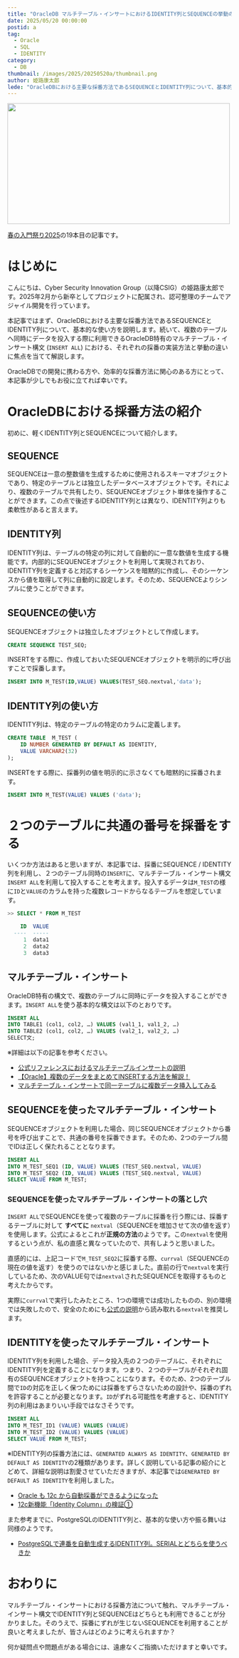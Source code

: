 ```yaml
---
title: "OracleDB マルチテーブル・インサートにおけるIDENTITY列とSEQUENCEの挙動の違い"
date: 2025/05/20 00:00:00
postid: a
tag:
  - Oracle
  - SQL
  - IDENTITY
category:
  - DB
thumbnail: /images/2025/20250520a/thumbnail.png
author: 姫路康太郎
lede: "OracleDBにおける主要な採番方法であるSEQUENCEとIDENTITY列について、基本的な使い方を説明します。続いて、複数のテーブルへ同時にデータを投入する際に利用できるOracleDB特有のマルチテーブル・インサート構文における、それぞれの採番の実装方法と挙動の違いに焦点を当てて解説します"
---
```


<img src="/images/2025/20250520a/oracle-database-logo.png" alt="" width="500" height="271">

[春の入門祭り2025](/articles/20250413a/)の19本目の記事です。

# はじめに

こんにちは、Cyber Security Innovation Group（以降CSIG）の姫路康太郎です。2025年2月から新卒としてプロジェクトに配属され、認可整理のチームでアジャイル開発を行っています。

本記事ではまず、OracleDBにおける主要な採番方法であるSEQUENCEとIDENTITY列について、基本的な使い方を説明します。続いて、複数のテーブルへ同時にデータを投入する際に利用できるOracleDB特有のマルチテーブル・インサート構文 (`INSERT ALL`) における、それぞれの採番の実装方法と挙動の違いに焦点を当てて解説します。

OracleDBでの開発に携わる方や、効率的な採番方法に関心のある方にとって、本記事が少しでもお役に立てれば幸いです。

# OracleDBにおける採番方法の紹介

初めに、軽くIDENTITY列とSEQUENCEについて紹介します。

## SEQUENCE

SEQUENCEは一意の整数値を生成するために使用されるスキーマオブジェクトであり、特定のテーブルとは独立したデータベースオブジェクトです。それにより、複数のテーブルで共有したり、SEQUENCEオブジェクト単体を操作することができます。この点で後述するIDENTITY列とは異なり、IDENTITY列よりも柔軟性があると言えます。

## IDENTITY列

IDENTITY列は、テーブルの特定の列に対して自動的に一意な数値を生成する機能です。内部的にSEQUENCEオブジェクトを利用して実現されており、IDENTITY列を定義すると対応するシーケンスを暗黙的に作成し、そのシーケンスから値を取得して列に自動的に設定します。そのため、SEQUENCEよりシンプルに使うことができます。

## SEQUENCEの使い方

SEQUENCEオブジェクトは独立したオブジェクトとして作成します。

```sql
CREATE SEQUENCE TEST_SEQ;
```

INSERTをする際に、作成しておいたSEQUENCEオブジェクトを明示的に呼び出すことで採番します。

```sql
INSERT INTO M_TEST(ID,VALUE) VALUES(TEST_SEQ.nextval,'data');
```

## IDENTITY列の使い方

IDENTITY列は、特定のテーブルの特定のカラムに定義します。

```sql
CREATE TABLE  M_TEST (
    ID NUMBER GENERATED BY DEFAULT AS IDENTITY,
    VALUE VARCHAR2(32)
);
```

INSERTをする際に、採番列の値を明示的に示さなくても暗黙的に採番されます。

```sql
INSERT INTO M_TEST(VALUE) VALUES ('data');
```

# ２つのテーブルに共通の番号を採番をする

いくつか方法はあると思いますが、本記事では、採番にSEQUENCE / IDENTITY列を利用し、２つのテーブル同時の`INSERT`に、マルチテーブル・インサート構文`INSERT ALL`を利用して投入することを考えます。投入するデータは`M_TEST`の様に`ID`と`VALUE`のカラムを持った複数レコードからなるテーブルを想定しています。

```sql
>> SELECT * FROM M_TEST

    ID  VALUE
  ----  -----
     1  data1
     2  data2
     3  data3
```

## マルチテーブル・インサート

OracleDB特有の構文で、複数のテーブルに同時にデータを投入することができます。`INSERT ALL`を使う基本的な構文は以下のとおりです。

```sql
INSERT ALL
INTO TABLE1 (col1, col2, …) VALUES (val1_1, val1_2, …)
INTO TABLE2 (col1, col2, …) VALUES (val2_1, val2_2, …)
SELECT文;
```

※詳細は以下の記事を参考ください。

- [公式リファレンスにおけるマルチテーブルインサートの説明](https://docs.oracle.com/cd/F82042_01/sqlrf/INSERT.html#:~:text=%E3%81%A6%E3%81%8F%E3%81%A0%E3%81%95%E3%81%84%E3%80%82-,multi_table_insert,-%E3%83%9E%E3%83%AB%E3%83%81%E3%83%86%E3%83%BC%E3%83%96%E3%83%AB%E3%83%BB%E3%82%A4%E3%83%B3%E3%82%B5%E3%83%BC%E3%83%88)
- [【Oracle】複数のデータをまとめてINSERTする方法を解説！](https://nankurunikki.com/%E3%83%87%E3%83%BC%E3%82%BF%E3%83%99%E3%83%BC%E3%82%B9/oracle/884/)
- [マルチテーブル・インサートで同一テーブルに複数データ挿入してみる](https://kagamihoge.hatenablog.com/entry/20130330/1364618946)

## SEQUENCEを使ったマルチテーブル・インサート

SEQUENCEオブジェクトを利用した場合、同じSEQUENCEオブジェクトから番号を呼び出すことで、共通の番号を採番できます。そのため、2つのテーブル間でIDは正しく保たれることとなります。

```sql
INSERT ALL
INTO M_TEST_SEQ1 (ID, VALUE) VALUES (TEST_SEQ.nextval, VALUE)
INTO M_TEST_SEQ2 (ID, VALUE) VALUES (TEST_SEQ.nextval, VALUE)
SELECT VALUE FROM M_TEST;
```

### SEQUENCEを使ったマルチテーブル・インサートの落とし穴

`INSERT ALL`でSEQUENCEを使って複数のテーブルに採番を行う際には、採番するテーブルに対して **すべてに** `nextval`（SEQUENCEを増加させて次の値を返す）を使用します。公式によるとこれが**正規の方法**のようです。この`nextval`を使用するという点が、私の直感と異なっていたので、共有しようと思いました。

直感的には、上記コードで`M_TEST_SEQ2`に採番する際、`currval`（SEQUENCEの現在の値を返す）を使うのではないかと感じました。直前の行で`nextval`を実行しているため、次のVALUE句では`nextval`されたSEQUENCEを取得するものと考えたからです。

実際に`currval`で実行したみたところ、1つの環境では成功したものの、別の環境では失敗したので、安全のためにも[公式の説明](https://docs.oracle.com/cd/E16338_01/server.112/b56299/pseudocolumns002.htm#:~:text=%E3%81%8C%E3%81%82%E3%82%8A%E3%81%BE%E3%81%99%E3%80%82-,%E9%A0%86%E5%BA%8F%E5%80%A4%E3%81%AE%E4%BD%BF%E7%94%A8%E6%96%B9%E6%B3%95,-%E9%A0%86%E5%BA%8F%E3%82%92%E4%BD%9C%E6%88%90)から読み取れる`nextval`を推奨します。

## IDENTITYを使ったマルチテーブル・インサート

IDENTITY列を利用した場合、データ投入先の２つのテーブルに、それぞれにIDENTITY列を定義することになります。つまり、２つのテーブルがそれぞれ固有のSEQUENCEオブジェクトを持つことになります。そのため、2つのテーブル間で`ID`の対応を正しく保つためには採番をずらさないための設計や、採番のずれを許容することが必要となります。`ID`がずれる可能性を考慮すると、IDENTITY列の利用はあまりいい手段ではなさそうです。

```sql
INSERT ALL
INTO M_TEST_ID1 (VALUE) VALUES (VALUE)
INTO M_TEST_ID2 (VALUE) VALUES (VALUE)
SELECT VALUE FROM M_TEST;
```

※IDENTITY列の採番方法には、`GENERATED ALWAYS AS IDENTITY`、`GENERATED BY DEFAULT AS IDENTITY`の2種類があります。詳しく説明している記事の紹介にとどめて、詳細な説明は割愛させていただきますが、本記事では`GENERATED BY DEFAULT AS IDENTITY`を利用しました。

- [Oracle も 12c から自動採番ができるようになった](https://www.bnote.net/oracle/generated_identity.html)
- [12c新機能「Identity Column」の検証①](http://onefact.jp/wp/2015/03/29/12c%E6%96%B0%E6%A9%9F%E8%83%BD%E3%80%8Cidentity-column%E3%80%8D%E3%81%AE%E6%A4%9C%E8%A8%BC%E2%91%A0/)

また参考までに、PostgreSQLのIDENTITY列と、基本的な使い方や振る舞いは同様のようです。

- [PostgreSQLで連番を自動生成するIDENTITY列。SERIALとどちらを使うべきか](/articles/20241113a/)

# おわりに

マルチテーブル・インサートにおける採番方法について触れ、マルチテーブル・インサート構文でIDENTITY列とSEQUENCEはどちらとも利用できることが分かりました。そのうえで、採番にずれが生じないSEQUENCEを利用することが良いと考えましたが、皆さんはどのように考えられますか？

何か疑問点や問題点がある場合には、遠慮なくご指摘いただけますと幸いです。
